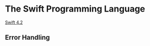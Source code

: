 # The Swift Programming Language

[Swift 4.2](https://docs.swift.org/swift-book)

## Error Handling
